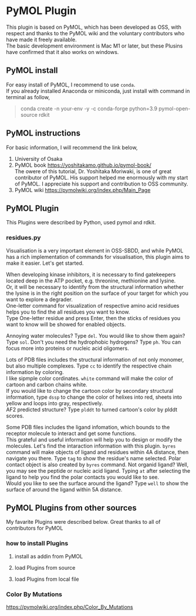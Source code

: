 # PyMOL Plugin
This plugin is based on PyMOL, which has been developed as OSS, with respect and thanks to the PyMOL wiki and the voluntary contributors who have made it freely available.  
The basic development environment is Mac M1 or later, but these Plusins have confirmed that it also works on windows.
## PyMOL install
For easy install of PyMOL, I recommend to use `conda`.  
If you already installed Anaconda or miniconda, just install with command in terminal as follow,
>conda create -n your-env -y -c conda-forge python=3.9 pymol-open-source rdkit


## PyMOL instructions
For basic information, I will recommend the link below,
1. University of Osaka
2. PyMOL book
    https://yoshitakamo.github.io/pymol-book/  
    The owere of this tutorial, Dr. Yoshitaka Moriwaki, is one of great contributor of PyMOL. His support helped me enormously with my start of PyMOL. I appreciate his support and contribution to OSS community.
3. PyMOL wiki
    https://pymolwiki.org/index.php/Main_Page

## PyMOL Plugin
This Plugins were described by Python, used pymol and rdkit.
### residues.py
Visualisation is a very important element in OSS-SBDD, and while PyMOL has a rich implementation of commands for visualisation, this plugin aims to make it easier. Let's get started.

When developing kinase inhibitors, it is necessary to find gatekeepers located deep in the ATP pocket, e.g. threonine, methionine and lysine.  
Or, it will be necessary to identify from the structural information whether the lysine is in the right position on the surface of your target for which you want to explore a degrader.  
One-letter command for visualization of respective amino acid residues helps you to find the all residues you want to know.  
Type One-letter residue and press Enter, then the sticks of residues you want to know will be showed for enabled objects.




Annoying water molecules? Type `del`. You would like to show them again? Type `sol`. Don't you need the hydrophobic hydrogens? Type `ph`. You can focus more into proteins or nucleic acid oligomers.



Lots of PDB files includes the structural information of not only monomer, but also multiple complexes. Type `cc` to identify the respective chain information by coloring.  
I like sipmple color cordinates. `white` command will make the color of cartoon and carbon chains white.  
If you would like to change the cartoon color by secondary structural information, type `dssp` to change the color of helixes into red, sheets into yellow and loops into gray, respectively.  
AF2 predicted structure? Type `plddt` to turned cartoon's color by plddt scores.  

Some PDB files includes the ligand infomation, which bounds to the receptor molecule to interact and get some functions.  
This grateful and useful information will help you to design or modify the molecules. Let's find the intaraction information with this plugin.
`byres` command will make objects of ligand and residues within 4A distance, then navigate you there. Type `tag` to show the residue's name selected. Polar contact object is also created by `byres` command.
Not organid ligand? Well, you may see the peptide or nucleic acid ligand. Typing `at` after selecting the ligand to help you find the polar contacts you would like to see.  
Would you like to see the surface around the ligand? Type `well` to show the surface of around the ligand within 5A distance.





## PyMOL Plugins from other sources
My favarite Plugins were described below. Great thanks to all of contributors for PyMOL

### how to install Plugins
1. install as addin from PyMOL  


2. load Plugins from source

3. load Plugins from local file



### Color By Mutations
https://pymolwiki.org/index.php/Color_By_Mutations
